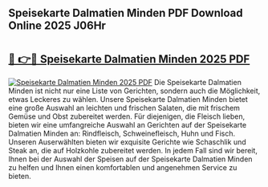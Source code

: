 ## Speisekarte Dalmatien Minden PDF Download Online 2025 J06Hr

# <h2><a href="http://gcd5jz.nevu.top/?p=Speisekarte+Dalmatien+Minden">🔗 👉🔴 Speisekarte Dalmatien Minden 2025 PDF</a></h2>

[![Speisekarte Dalmatien Minden 2025 PDF](https://i.imgur.com/dBaPXMq.png)](http://gcd5jz.nevu.top/?p=Speisekarte+Dalmatien+Minden)
Die Speisekarte Dalmatien Minden ist nicht nur eine Liste von Gerichten, sondern auch die Möglichkeit, etwas Leckeres zu wählen. Unsere Speisekarte Dalmatien Minden bietet eine große Auswahl an leichten und frischen Salaten, die mit frischem Gemüse und Obst zubereitet werden. Für diejenigen, die Fleisch lieben, bieten wir eine umfangreiche Auswahl an Gerichten auf der Speisekarte Dalmatien Minden an: Rindfleisch, Schweinefleisch, Huhn und Fisch. Unseren Auserwählten bieten wir exquisite Gerichte wie Schaschlik und Steak an, die auf Holzkohle zubereitet werden. In jedem Fall sind wir bereit, Ihnen bei der Auswahl der Speisen auf der Speisekarte Dalmatien Minden zu helfen und Ihnen einen komfortablen und angenehmen Service zu bieten.
